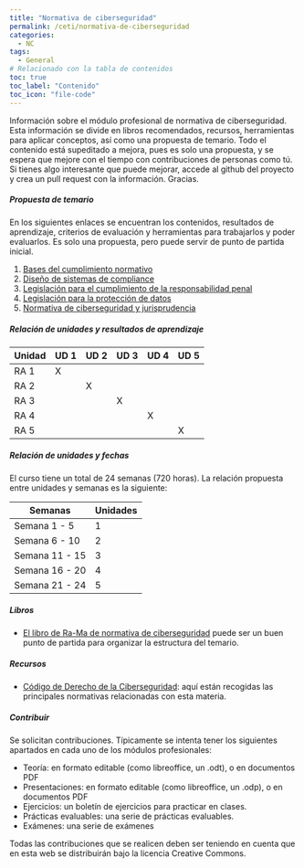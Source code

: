 ```yaml
---
title: "Normativa de ciberseguridad"
permalink: /ceti/normativa-de-ciberseguridad
categories:
  - NC
tags:
  - General
# Relacionado con la tabla de contenidos
toc: true
toc_label: "Contenido"
toc_icon: "file-code"
---
```


Información sobre el módulo profesional de normativa de ciberseguridad. Esta información se divide en libros recomendados, recursos, herramientas para aplicar conceptos, así como una propuesta de temario. Todo el contenido está supeditado a mejora, pues es solo una propuesta, y se espera que mejore con el tiempo con contribuciones de personas como tú. Si tienes algo interesante que puede mejorar, accede al github del proyecto y crea un pull request con la información. Gracias.

##### Propuesta de temario

En los siguientes enlaces se encuentran los contenidos, resultados de aprendizaje, criterios de evaluación y herramientas para trabajarlos y poder evaluarlos. Es solo una propuesta, pero puede servir de punto de partida inicial.

1. [Bases del cumplimiento normativo](/ceti/normativa-de-ciberseguridad/bases-del-cumplimiento-normativo)
2. [Diseño de sistemas de compliance](/ceti/normativa-de-ciberseguridad/diseno-de-sistemas-de-compliance)
3. [Legislación para el cumplimiento de la responsabilidad penal](/ceti/normativa-de-ciberseguridad/legislacion-para-el-cumplimiento-de-la-responsabilidad-penal)
4. [Legislación para la protección de datos](/ceti/normativa-de-ciberseguridad/legislacion-para-la-proteccion-de-datos)
5. [Normativa de ciberseguridad y jurisprudencia](/ceti/normativa-de-ciberseguridad/normativa-de-ciberseguridad-y-jurisprudencia)

##### Relación de unidades y resultados de aprendizaje

| Unidad | UD 1 | UD 2 | UD 3 | UD 4 | UD 5 |
| ------ | ---- | ---- | ---- | ---- | ---- |
| RA 1   | X    |      |      |      |      |
| RA 2   |      | X    |      |      |      |
| RA 3   |      |      | X    |      |      |
| RA 4   |      |      |      | X    |      |
| RA 5   |      |      |      |      | X    |

##### Relación de unidades y fechas

El curso tiene un total de 24 semanas (720 horas). La relación propuesta entre unidades y semanas es la siguiente:

| Semanas        | Unidades |
| -------------- | -------- |
| Semana 1 - 5   | 1        |
| Semana 6 - 10  | 2        |
| Semana 11 - 15 | 3        |
| Semana 16 - 20 | 4        |
| Semana 21 - 24 | 5        |

##### Libros

- [El libro de Ra-Ma de normativa de ciberseguridad](https://www.ra-ma.es/libro/normativa-de-ciberseguridad_132894/) puede ser un buen punto de partida para organizar la estructura del temario.

##### Recursos

- [Código de Derecho de la Ciberseguridad](https://www.boe.es/biblioteca_juridica/codigos/codigo.php?id=173_Codigo_de_Derecho_de_la_Ciberseguridad&modo=1): aquí están recogidas las principales normativas relacionadas con esta materia.

##### Contribuir

Se solicitan contribuciones. Típicamente se intenta tener los siguientes apartados en cada uno de los módulos profesionales:

- Teoría: en formato editable (como libreoffice, un .odt), o en documentos PDF
- Presentaciones: en formato editable (como libreoffice, un .odp), o en documentos PDF
- Ejercicios: un boletín de ejercicios para practicar en clases.
- Prácticas evaluables: una serie de prácticas evaluables.
- Exámenes: una serie de exámenes

Todas las contribuciones que se realicen deben ser teniendo en cuenta que en esta web se distribuirán bajo la licencia Creative Commons.
